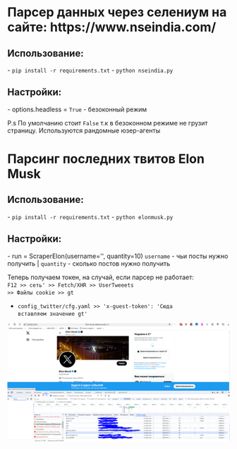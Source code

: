 <h1>Парсер данных через селениум на сайте: https://www.nseindia.com/</h1>

<h2>Использование:</h2>
- <code>pip install -r requirements.txt</code> 
- <code>python nseindia.py</code> 

<h2>Настройки:</h2>
- options.headless = <code>True</code> - безоконный режим

<p>P.s По умолчанию стоит <code>False</code> т.к в безоконном режиме не грузит страницу. Используются рандомные юзер-агенты</p>



<h1>Парсинг последних твитов Elon Musk</h1>

<h2>Использование:</h2>
- <code>pip install -r requirements.txt</code> 
- <code>python elonmusk.py</code> 

<h2>Настройки:</h2>
- run = ScraperElon(username='', quantity=10) <code>username</code> - чьи посты нужно получить | <code>quantity</code> - сколько постов нужно получить

Теперь получаем токен, на случай, если парсер не работает:<br>
<code>F12 >> сеть' >> Fetch/XHR >> UserTweeets >> Файлы cookie >> gt</code>
- <code>config_twitter/cfg.yaml >> 'x-guest-token': 'Сюда вставляем значение gt'</code>

![Screen](https://github.com/makwerik/Webrevers/blob/master/img/screen.PNG)
